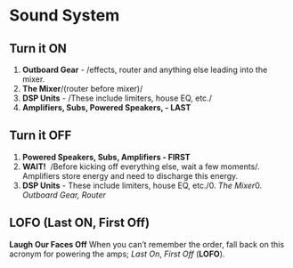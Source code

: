 # Sound System

## Turn it ON

1. **Outboard Gear** - /effects, router and anything else leading into the mixer.
2. **The Mixer**/(router before mixer)/
3. **DSP Units** - /These include limiters, house EQ, etc./
4. **Amplifiers, Subs,  Powered Speakers,  - LAST**

## Turn it OFF

1. **Powered Speakers, Subs, Amplifiers - FIRST**
2.  **WAIT!**  /Before kicking off everything else, wait a few moments/.  Amplifiers store energy and need to discharge this energy.
3. **DSP Units** - These include limiters, house EQ, etc./0. *The Mixer*0. *Outboard Gear, Router*

## LOFO (Last ON, First Off)

**Laugh Our Faces Off** When you can’t remember the order, fall back on this acronym for powering the amps; *Last On*, *First Off* (**LOFO**).